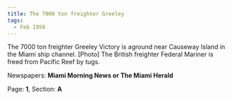 ```yaml
---  
title: The 7000 ton freighter Greeley  
tags:  
  - Feb 1950  
---  
```

  
The 7000 ton freighter Greeley Victory is aground near Causeway Island in the Miami ship channel. [Photo] The British freighter Federal Mariner is freed from Pacific Reef by tugs.  
  
Newspapers: **Miami Morning News or The Miami Herald**  
  
Page: **1**, Section: **A** 
